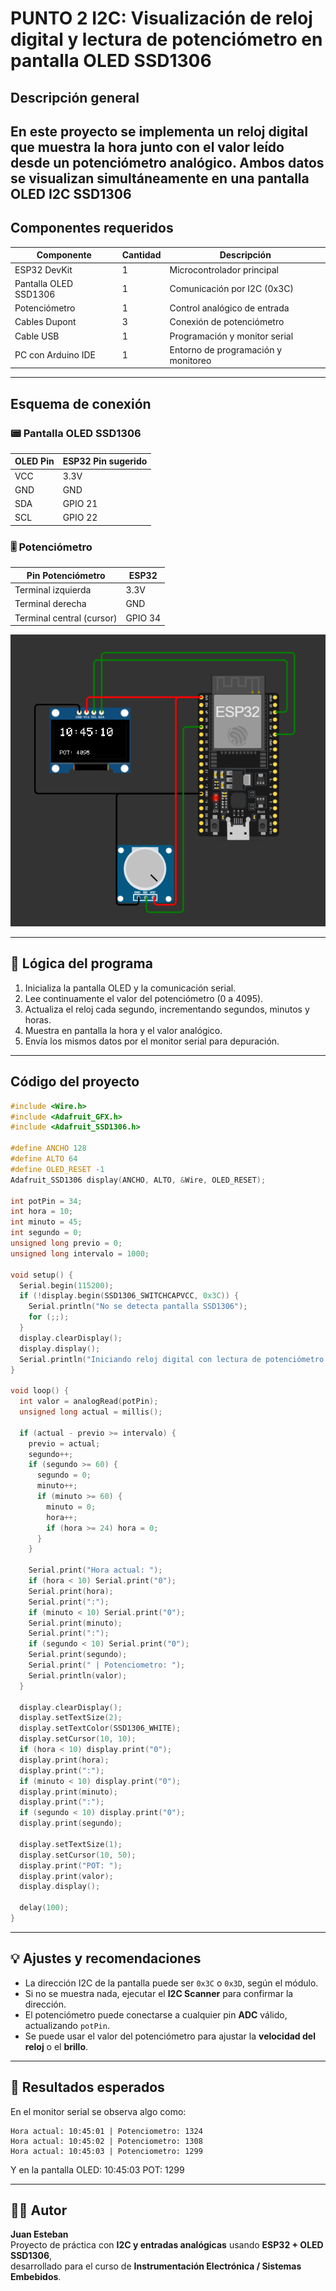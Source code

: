  # PUNTO 2 I2C: Visualización de reloj digital y lectura de potenciómetro en pantalla OLED SSD1306 

 ## Descripción general 

 En este proyecto se implementa un **reloj digital** que muestra la hora junto con el valor leído desde un **potenciómetro analógico**. 
 Ambos datos se visualizan simultáneamente en una **pantalla OLED I2C SSD1306** 
 --- 

 ## Componentes requeridos 

 | Componente | Cantidad | Descripción | 
 |-------------|-----------|-------------| 
 | ESP32 DevKit | 1 | Microcontrolador principal |
 | Pantalla OLED SSD1306 | 1 | Comunicación por I2C (0x3C) |
 | Potenciómetro | 1 | Control analógico de entrada |
 | Cables Dupont | 3 | Conexión de potenciómetro |
 | Cable USB | 1 | Programación y monitor serial |
 | PC con Arduino IDE | 1 | Entorno de programación y monitoreo |

 --- 

 ## Esquema de conexión 

 ### 📟 Pantalla OLED SSD1306 
 | OLED Pin | ESP32 Pin sugerido | 
 |-----------|-------------------| 
 | VCC | 3.3V |
 | GND | GND |
 | SDA | GPIO 21 |
 | SCL | GPIO 22 | 

 ### 🎚️ Potenciómetro 
 | Pin Potenciómetro | ESP32 | 
 |-------------------|--------| 
 | Terminal izquierda | 3.3V |
 | Terminal derecha | GND |
 | Terminal central (cursor) | GPIO 34 | 


![Esquematico completo](Punto2.png)

 --- 

 ## 🧠 Lógica del programa 

 1. Inicializa la pantalla OLED y la comunicación serial. 
 2. Lee continuamente el valor del potenciómetro (0 a 4095). 
 3. Actualiza el reloj cada segundo, incrementando segundos, minutos y horas. 
 4. Muestra en pantalla la hora y el valor analógico. 
 5. Envía los mismos datos por el monitor serial para depuración. 

 --- 

 ## Código del proyecto 

 ```cpp 
 #include <Wire.h> 
 #include <Adafruit_GFX.h> 
 #include <Adafruit_SSD1306.h> 

 #define ANCHO 128 
 #define ALTO 64 
 #define OLED_RESET -1 
 Adafruit_SSD1306 display(ANCHO, ALTO, &Wire, OLED_RESET); 

 int potPin = 34; 
 int hora = 10; 
 int minuto = 45; 
 int segundo = 0; 
 unsigned long previo = 0; 
 unsigned long intervalo = 1000; 

 void setup() { 
   Serial.begin(115200); 
   if (!display.begin(SSD1306_SWITCHCAPVCC, 0x3C)) { 
     Serial.println("No se detecta pantalla SSD1306"); 
     for (;;); 
   } 
   display.clearDisplay(); 
   display.display(); 
   Serial.println("Iniciando reloj digital con lectura de potenciómetro..."); 
 } 

 void loop() { 
   int valor = analogRead(potPin); 
   unsigned long actual = millis(); 

   if (actual - previo >= intervalo) { 
     previo = actual; 
     segundo++; 
     if (segundo >= 60) { 
       segundo = 0; 
       minuto++; 
       if (minuto >= 60) { 
         minuto = 0; 
         hora++; 
         if (hora >= 24) hora = 0; 
       } 
     } 

     Serial.print("Hora actual: "); 
     if (hora < 10) Serial.print("0"); 
     Serial.print(hora); 
     Serial.print(":"); 
     if (minuto < 10) Serial.print("0"); 
     Serial.print(minuto); 
     Serial.print(":"); 
     if (segundo < 10) Serial.print("0"); 
     Serial.print(segundo); 
     Serial.print(" | Potenciometro: "); 
     Serial.println(valor); 
   } 

   display.clearDisplay(); 
   display.setTextSize(2); 
   display.setTextColor(SSD1306_WHITE); 
   display.setCursor(10, 10); 
   if (hora < 10) display.print("0"); 
   display.print(hora); 
   display.print(":"); 
   if (minuto < 10) display.print("0"); 
   display.print(minuto); 
   display.print(":"); 
   if (segundo < 10) display.print("0"); 
   display.print(segundo); 

   display.setTextSize(1); 
   display.setCursor(10, 50); 
   display.print("POT: "); 
   display.print(valor); 
   display.display(); 

   delay(100); 
 } 
 ``` 

 --- 

 ## 💡 Ajustes y recomendaciones 

 - La dirección I2C de la pantalla puede ser `0x3C` o `0x3D`, según el módulo. 
 - Si no se muestra nada, ejecutar el **I2C Scanner** para confirmar la dirección. 
 - El potenciómetro puede conectarse a cualquier pin **ADC** válido, actualizando `potPin`. 
 - Se puede usar el valor del potenciómetro para ajustar la **velocidad del reloj** o el **brillo**. 

 --- 

 ## 🎯 Resultados esperados 

 En el monitor serial se observa algo como: 
 ``` 
 Hora actual: 10:45:01 | Potenciometro: 1324 
 Hora actual: 10:45:02 | Potenciometro: 1308 
 Hora actual: 10:45:03 | Potenciometro: 1299 
 ``` 

 Y en la pantalla OLED: 
 10:45:03 
 POT: 1299 

 --- 

 ## 👨‍💻 Autor 

 **Juan Esteban**   
 Proyecto de práctica con **I2C y entradas analógicas** usando **ESP32 + OLED SSD1306**,   
 desarrollado para el curso de **Instrumentación Electrónica / Sistemas Embebidos**. 
